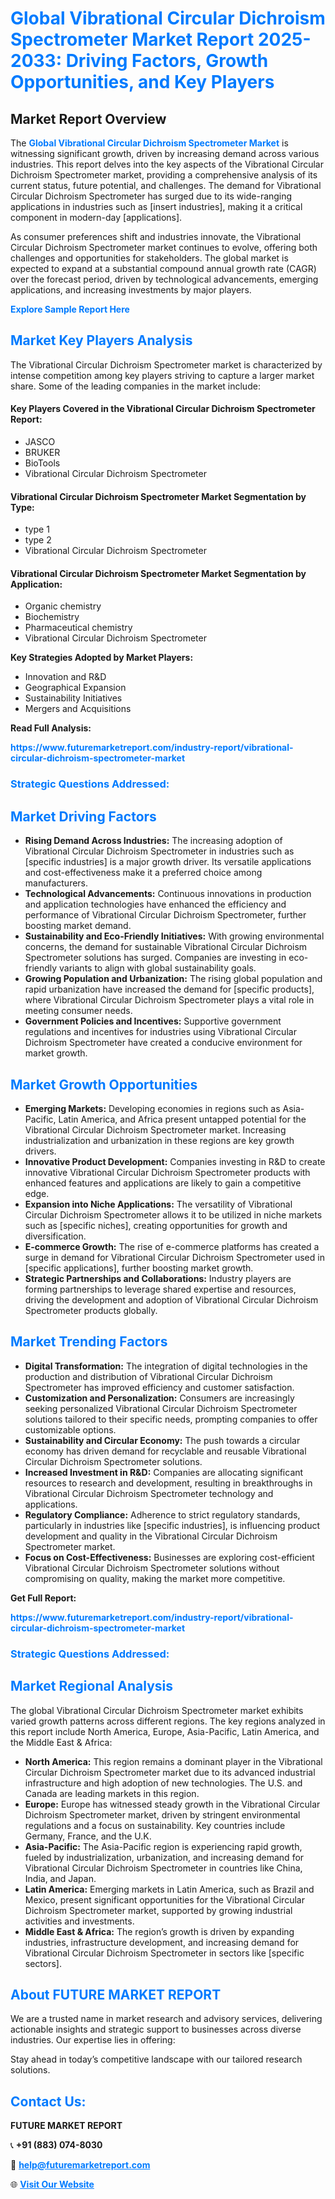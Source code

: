 <h1 style="color: #007BFF;">Global Vibrational Circular Dichroism Spectrometer Market Report 2025-2033: Driving Factors, Growth Opportunities, and Key Players</h1>

<section id="overview">
<h2>Market Report Overview</h2>
<p>The <a href="https://www.futuremarketreport.com/industry-report/vibrational-circular-dichroism-spectrometer-market" style="color: #007BFF; text-decoration: none;"><strong>Global Vibrational Circular Dichroism Spectrometer Market</strong></a> is witnessing significant growth, driven by increasing demand across various industries. This report delves into the key aspects of the Vibrational Circular Dichroism Spectrometer market, providing a comprehensive analysis of its current status, future potential, and challenges. The demand for Vibrational Circular Dichroism Spectrometer has surged due to its wide-ranging applications in industries such as [insert industries], making it a critical component in modern-day [applications].</p>
<p>As consumer preferences shift and industries innovate, the Vibrational Circular Dichroism Spectrometer market continues to evolve, offering both challenges and opportunities for stakeholders. The global market is expected to expand at a substantial compound annual growth rate (CAGR) over the forecast period, driven by technological advancements, emerging applications, and increasing investments by major players.</p>
</section>

<section id="overview">
<p><a href="https://www.futuremarketreport.com/request-sample/reportId=110517" style="color: #007BFF; text-decoration: none;"><strong>Explore Sample Report Here</strong></a></p>
</section>

<section id="key-players">
<h2 style="color: #007BFF;">Market Key Players Analysis</h2>
<p>The Vibrational Circular Dichroism Spectrometer market is characterized by intense competition among key players striving to capture a larger market share. Some of the leading companies in the market include:</p>
<h4>Key Players Covered in the Vibrational Circular Dichroism Spectrometer Report:</h4>
<ul><li>JASCO</li><li>BRUKER</li><li>BioTools</li><li>Vibrational Circular Dichroism Spectrometer</li></ul>
<h4>Vibrational Circular Dichroism Spectrometer Market Segmentation by Type:</h4>
<ul><li>type 1</li><li>type 2</li><li>Vibrational Circular Dichroism Spectrometer</li></ul>

<h4>Vibrational Circular Dichroism Spectrometer Market Segmentation by Application:</h4>
<ul><li>Organic chemistry</li><li>Biochemistry</li><li>Pharmaceutical chemistry</li><li>Vibrational Circular Dichroism Spectrometer</li></ul>
<p><strong>Key Strategies Adopted by Market Players:</strong></p>
<ul>
<li>Innovation and R&D</li>
<li>Geographical Expansion</li>
<li>Sustainability Initiatives</li>
<li>Mergers and Acquisitions</li>
</ul>
</section>

<section>
<p><strong>Read Full Analysis: </strong></p><a href="https://www.futuremarketreport.com/industry-report/vibrational-circular-dichroism-spectrometer-market" style="color: #007BFF; text-decoration: none;"><strong>https://www.futuremarketreport.com/industry-report/vibrational-circular-dichroism-spectrometer-market</strong></a>
<h3 style="color: #007BFF;">Strategic Questions Addressed:</h3>
</section>

<section id="driving-factors">
<h2 style="color: #007BFF;">Market Driving Factors</h2>
<ul>
<li><strong>Rising Demand Across Industries:</strong> The increasing adoption of Vibrational Circular Dichroism Spectrometer in industries such as [specific industries] is a major growth driver. Its versatile applications and cost-effectiveness make it a preferred choice among manufacturers.</li>
<li><strong>Technological Advancements:</strong> Continuous innovations in production and application technologies have enhanced the efficiency and performance of Vibrational Circular Dichroism Spectrometer, further boosting market demand.</li>
<li><strong>Sustainability and Eco-Friendly Initiatives:</strong> With growing environmental concerns, the demand for sustainable Vibrational Circular Dichroism Spectrometer solutions has surged. Companies are investing in eco-friendly variants to align with global sustainability goals.</li>
<li><strong>Growing Population and Urbanization:</strong> The rising global population and rapid urbanization have increased the demand for [specific products], where Vibrational Circular Dichroism Spectrometer plays a vital role in meeting consumer needs.</li>
<li><strong>Government Policies and Incentives:</strong> Supportive government regulations and incentives for industries using Vibrational Circular Dichroism Spectrometer have created a conducive environment for market growth.</li>
</ul>
</section>

<section id="growth-opportunities">
<h2 style="color: #007BFF;">Market Growth Opportunities</h2>
<ul>
<li><strong>Emerging Markets:</strong> Developing economies in regions such as Asia-Pacific, Latin America, and Africa present untapped potential for the Vibrational Circular Dichroism Spectrometer market. Increasing industrialization and urbanization in these regions are key growth drivers.</li>
<li><strong>Innovative Product Development:</strong> Companies investing in R&D to create innovative Vibrational Circular Dichroism Spectrometer products with enhanced features and applications are likely to gain a competitive edge.</li>
<li><strong>Expansion into Niche Applications:</strong> The versatility of Vibrational Circular Dichroism Spectrometer allows it to be utilized in niche markets such as [specific niches], creating opportunities for growth and diversification.</li>
<li><strong>E-commerce Growth:</strong> The rise of e-commerce platforms has created a surge in demand for Vibrational Circular Dichroism Spectrometer used in [specific applications], further boosting market growth.</li>
<li><strong>Strategic Partnerships and Collaborations:</strong> Industry players are forming partnerships to leverage shared expertise and resources, driving the development and adoption of Vibrational Circular Dichroism Spectrometer products globally.</li>
</ul>
</section>

<section id="trending-factors">
<h2 style="color: #007BFF;">Market Trending Factors</h2>
<ul>
<li><strong>Digital Transformation:</strong> The integration of digital technologies in the production and distribution of Vibrational Circular Dichroism Spectrometer has improved efficiency and customer satisfaction.</li>
<li><strong>Customization and Personalization:</strong> Consumers are increasingly seeking personalized Vibrational Circular Dichroism Spectrometer solutions tailored to their specific needs, prompting companies to offer customizable options.</li>
<li><strong>Sustainability and Circular Economy:</strong> The push towards a circular economy has driven demand for recyclable and reusable Vibrational Circular Dichroism Spectrometer solutions.</li>
<li><strong>Increased Investment in R&D:</strong> Companies are allocating significant resources to research and development, resulting in breakthroughs in Vibrational Circular Dichroism Spectrometer technology and applications.</li>
<li><strong>Regulatory Compliance:</strong> Adherence to strict regulatory standards, particularly in industries like [specific industries], is influencing product development and quality in the Vibrational Circular Dichroism Spectrometer market.</li>
<li><strong>Focus on Cost-Effectiveness:</strong> Businesses are exploring cost-efficient Vibrational Circular Dichroism Spectrometer solutions without compromising on quality, making the market more competitive.</li>
</ul>
</section>

<section>
<p><strong>Get Full Report: </strong></p><a href="https://www.futuremarketreport.com/industry-report/vibrational-circular-dichroism-spectrometer-market" style="color: #007BFF; text-decoration: none;"><strong>https://www.futuremarketreport.com/industry-report/vibrational-circular-dichroism-spectrometer-market</strong></a>
<h3 style="color: #007BFF;">Strategic Questions Addressed:</h3>
</section>


<section id="regional-analysis">
<h2 style="color: #007BFF;">Market Regional Analysis</h2>
<p>The global Vibrational Circular Dichroism Spectrometer market exhibits varied growth patterns across different regions. The key regions analyzed in this report include North America, Europe, Asia-Pacific, Latin America, and the Middle East & Africa:</p>
<ul>
<li><strong>North America:</strong> This region remains a dominant player in the Vibrational Circular Dichroism Spectrometer market due to its advanced industrial infrastructure and high adoption of new technologies. The U.S. and Canada are leading markets in this region.</li>
<li><strong>Europe:</strong> Europe has witnessed steady growth in the Vibrational Circular Dichroism Spectrometer market, driven by stringent environmental regulations and a focus on sustainability. Key countries include Germany, France, and the U.K.</li>
<li><strong>Asia-Pacific:</strong> The Asia-Pacific region is experiencing rapid growth, fueled by industrialization, urbanization, and increasing demand for Vibrational Circular Dichroism Spectrometer in countries like China, India, and Japan.</li>
<li><strong>Latin America:</strong> Emerging markets in Latin America, such as Brazil and Mexico, present significant opportunities for the Vibrational Circular Dichroism Spectrometer market, supported by growing industrial activities and investments.</li>
<li><strong>Middle East & Africa:</strong> The region’s growth is driven by expanding industries, infrastructure development, and increasing demand for Vibrational Circular Dichroism Spectrometer in sectors like [specific sectors].</li>
</ul>
</section>

<footer>
<h2 style="color: #007BFF;">About FUTURE MARKET REPORT</h2>
<p>We are a trusted name in market research and advisory services, delivering actionable insights and strategic support to businesses across diverse industries. Our expertise lies in offering:</p>

<p>Stay ahead in today’s competitive landscape with our tailored research solutions.</p>

<h2 style="color: #007BFF;">Contact Us:</h2>
<p><strong>FUTURE MARKET REPORT</strong></p>
<p>📞 <strong>+91 (883) 074-8030</strong></p>
<p>📧 <strong><a href="mailto:help@futuremarketreport.com" style="color: #007BFF;">help@futuremarketreport.com</a></strong></p>
<p>🌐 <strong><a href="https://www.futuremarketreport.com/" style="color: #007BFF;">Visit Our Website</a></strong></p>
</footer>